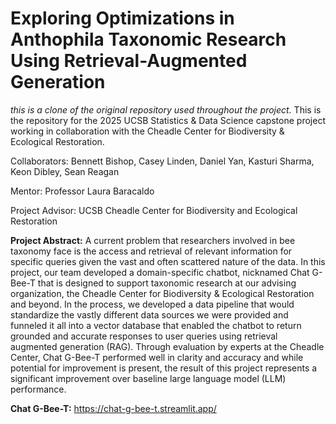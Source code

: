 # Exploring Optimizations in Anthophila Taxonomic Research Using Retrieval-Augmented Generation
_this is a clone of the original repository used throughout the project._ This is the repository for the 2025 UCSB Statistics & Data Science capstone project working in collaboration with the Cheadle Center for Biodiversity & Ecological Restoration.

Collaborators: Bennett Bishop, Casey Linden, Daniel Yan, Kasturi Sharma, Keon Dibley, Sean Reagan

Mentor: Professor Laura Baracaldo

Project Advisor: UCSB Cheadle Center for Biodiversity and Ecological Restoration

**Project Abstract:**
A current problem that researchers involved in bee taxonomy face is the access and retrieval of relevant information for specific queries given the vast and often scattered nature of the data. In this project, our team developed a domain-specific chatbot, nicknamed Chat G-Bee-T that is designed to support taxonomic research at our advising organization, the Cheadle Center for Biodiversity & Ecological Restoration and beyond. In the process, we developed a data pipeline that would standardize the vastly different data sources we were provided and funneled it all into a vector database that enabled the chatbot to return grounded and accurate responses to user queries using retrieval augmented generation (RAG). Through evaluation by experts at the Cheadle Center, Chat G-Bee-T performed well in clarity and accuracy and while potential for improvement is present, the result of this project represents a significant improvement over baseline large language model (LLM) performance.

**Chat G-Bee-T:** https://chat-g-bee-t.streamlit.app/
